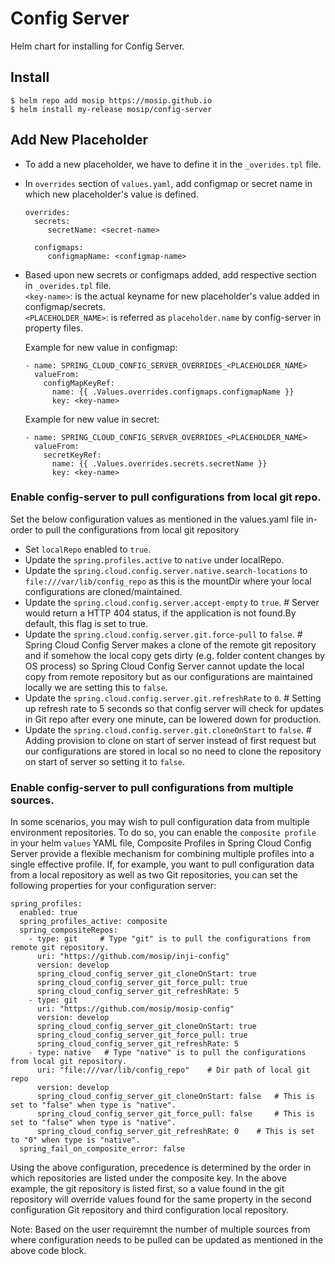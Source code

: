 # Config Server

Helm chart for installing for Config Server.

## Install

```console
$ helm repo add mosip https://mosip.github.io
$ helm install my-release mosip/config-server
```

## Add New Placeholder

* To add a new placeholder, we have to define it in the `_overides.tpl` file.
* In `overrides` section of `values.yaml`, add configmap or secret name in which new placeholder's value is defined.
  ```
  overrides:
    secrets:
       secretName: <secret-name>

    configmaps:
       configmapName: <configmap-name>
  ```
* Based upon new secrets or configmaps added, add respective section in  `_overides.tpl` file.   <br>
  `<key-name>`: is the actual keyname for new placeholder's value added in configmap/secrets. <br>
  `<PLACEHOLDER_NAME>`: is referred as `placeholder.name` by config-server in property files. <br>
  
  Example for new value in configmap:
  ```
  - name: SPRING_CLOUD_CONFIG_SERVER_OVERRIDES_<PLACEHOLDER_NAME>
    valueFrom:
      configMapKeyRef:
        name: {{ .Values.overrides.configmaps.configmapName }}
        key: <key-name>
  ```
  Example for new value in secret:
  ```
  - name: SPRING_CLOUD_CONFIG_SERVER_OVERRIDES_<PLACEHOLDER_NAME>
    valueFrom:
      secretKeyRef:
        name: {{ .Values.overrides.secrets.secretName }}
        key: <key-name>
  ```
  
### Enable config-server to pull configurations from local git repo.

Set the below configuration values as mentioned in the values.yaml file in-order to pull the configurations from local git repository
* Set `localRepo` enabled to `true`.
* Update the `spring.profiles.active` to `native` under localRepo.
* Update the `spring.cloud.config.server.native.search-locations` to `file:///var/lib/config_repo` as this is the mountDir where your local configurations are cloned/maintained.
* Update the `spring.cloud.config.server.accept-empty` to `true`.   # Server would return a HTTP 404 status, if the application is not found.By default, this flag is set to true.
* Update the `spring.cloud.config.server.git.force-pull` to `false`. # Spring Cloud Config Server makes a clone of the remote git repository and if somehow the local copy gets dirty (e.g. folder content changes by OS process) so Spring Cloud Config Server cannot update the local copy from remote repository but as our configurations are maintained locally we are setting this to `false`.
* Update the `spring.cloud.config.server.git.refreshRate` to `0`. # Setting up refresh rate to 5 seconds so that config server will check for updates in Git repo after every one minute, can be lowered down for production.
* Update the `spring.cloud.config.server.git.cloneOnStart` to `false`. # Adding provision to clone on start of server instead of first request but our configurations are stored in local so no need to clone the repository on start of server so setting it to `false`.

### Enable config-server to pull configurations from multiple sources.

In some scenarios, you may wish to pull configuration data from multiple environment repositories. To do so, you can enable the `composite profile` in your helm `values` YAML file, Composite Profiles in Spring Cloud Config Server provide a flexible mechanism for combining multiple profiles into a single effective profile. If, for example, you want to pull configuration data from a local repository as well as two Git repositories, you can set the following properties for your configuration server:

```
spring_profiles:
  enabled: true
  spring_profiles_active: composite
  spring_compositeRepos:
    - type: git     # Type "git" is to pull the configurations from remote git repository.
      uri: "https://github.com/mosip/inji-config"
      version: develop
      spring_cloud_config_server_git_cloneOnStart: true
      spring_cloud_config_server_git_force_pull: true
      spring_cloud_config_server_git_refreshRate: 5
    - type: git
      uri: "https://github.com/mosip/mosip-config"
      version: develop
      spring_cloud_config_server_git_cloneOnStart: true
      spring_cloud_config_server_git_force_pull: true
      spring_cloud_config_server_git_refreshRate: 5
    - type: native   # Type "native" is to pull the configurations from local git repository.
      uri: "file:///var/lib/config_repo"    # Dir path of local git repo
      version: develop
      spring_cloud_config_server_git_cloneOnStart: false   # This is set to "false" when type is "native".
      spring_cloud_config_server_git_force_pull: false     # This is set to "false" when type is "native".
      spring_cloud_config_server_git_refreshRate: 0    # This is set to "0" when type is "native".  
  spring_fail_on_composite_error: false
```

Using the above configuration, precedence is determined by the order in which repositories are listed under the composite key. In the above example, the git repository is listed first, so a value found in the git repository will override values found for the same property in the second configuration Git repository and third configuration local repository.

Note: Based on the user requiremnt the number of multiple sources from where configuration needs to be pulled can be updated as mentioned in the above code block.